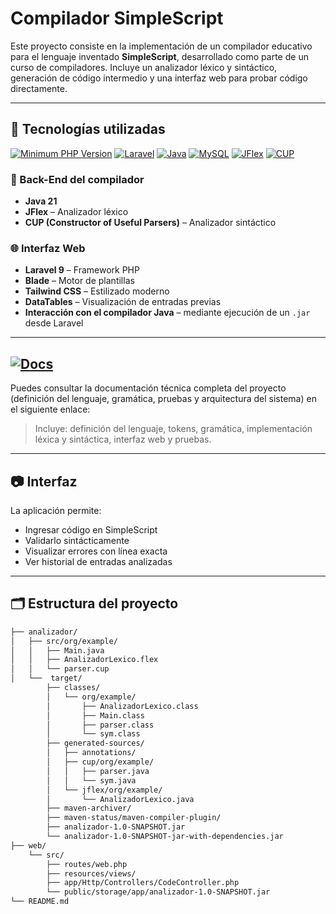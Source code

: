 # Compilador SimpleScript

Este proyecto consiste en la implementación de un compilador educativo para el lenguaje inventado **SimpleScript**, desarrollado como parte de un curso de compiladores. Incluye un analizador léxico y sintáctico, generación de código intermedio y una interfaz web para probar código directamente.

---

## 🚀 Tecnologías utilizadas

[![Minimum PHP Version](https://img.shields.io/badge/PHP-7.4%2B-blue)](https://www.php.net/)
[![Laravel](https://img.shields.io/badge/Laravel-9.x-red)](https://laravel.com/)
[![Java](https://img.shields.io/badge/Java-21-green)](https://www.oracle.com/java/)
[![MySQL](https://img.shields.io/badge/MySQL-8.0-orange)](https://www.mysql.com/)
[![JFlex](https://img.shields.io/badge/JFlex-1.9.1-yellow)](https://jflex.de/)
[![CUP](https://img.shields.io/badge/CUP-11b-lightgrey)](http://www2.cs.tum.edu/projects/cup/)



### 🔧 Back-End del compilador
- **Java 21**
- **JFlex** – Analizador léxico
- **CUP (Constructor of Useful Parsers)** – Analizador sintáctico

### 🌐 Interfaz Web
- **Laravel 9** – Framework PHP
- **Blade** – Motor de plantillas
- **Tailwind CSS** – Estilizado moderno
- **DataTables** – Visualización de entradas previas
- **Interacción con el compilador Java** – mediante ejecución de un `.jar` desde Laravel

---

## [![Docs](https://img.shields.io/badge/Documentation-PDF-blue)](https://github.com/usuario/repositorio/docs)

Puedes consultar la documentación técnica completa del proyecto (definición del lenguaje, gramática, pruebas y arquitectura del sistema) en el siguiente enlace:

> Incluye: definición del lenguaje, tokens, gramática, implementación léxica y sintáctica, interfaz web y pruebas.

---

## 📷 Interfaz

La aplicación permite:
- Ingresar código en SimpleScript
- Validarlo sintácticamente
- Visualizar errores con línea exacta
- Ver historial de entradas analizadas

---

## 🗂 Estructura del proyecto

```bash
├── analizador/
│   ├── src/org/example/
│   │   ├── Main.java
│   │   ├── AnalizadorLexico.flex
│   │   └── parser.cup
│   └──  target/
        ├── classes/
        │   └── org/example/
        │       ├── AnalizadorLexico.class
        │       ├── Main.class
        │       ├── parser.class
        │       └── sym.class
        ├── generated-sources/
        │   ├── annotations/
        │   ├── cup/org/example/
        │   │   ├── parser.java
        │   │   └── sym.java
        │   └── jflex/org/example/
        │       └── AnalizadorLexico.java
        ├── maven-archiver/
        ├── maven-status/maven-compiler-plugin/
        ├── analizador-1.0-SNAPSHOT.jar
        └── analizador-1.0-SNAPSHOT-jar-with-dependencies.jar
├── web/
    └── src/
        ├── routes/web.php
        ├── resources/views/
        ├── app/Http/Controllers/CodeController.php
        └── public/storage/app/analizador-1.0-SNAPSHOT.jar
└── README.md
